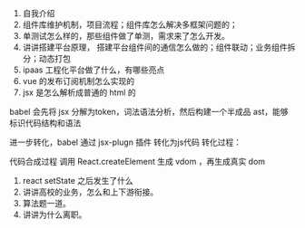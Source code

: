 1. 自我介绍
2. 组件库维护机制，项目流程；组件库怎么解决多框架问题的；
3. 单测试怎么样的，那些组件做了单测，需求来了怎么开发。
5. 讲讲搭建平台原理， 搭建平台组件间的通信怎么做的；组件联动；业务组件拆分；动态打包
6. ipaas 工程化平台做了什么，有哪些亮点
7. vue 的发布订阅机制怎么实现的
8. jsx 是怎么解析成普通的 html 的
<!-- jsx  -->
babel 会先将 jsx 分解为token，词法语法分析，然后构建一个半成品 ast，能够标识代码结构和语法

进一步转化，babel 通过 jsx-plugn 插件 转化为js代码 转化过程：

代码合成过程 调用 React.createElement 生成 vdom ，再生成真实 dom

<!-- jsx 先通过 jsx-pulgn 转化成ast -->



1.  react setState 之后发生了什么
2.  讲讲高校的业务，怎么和上下游衔接。
3.  算法题一道。
4.  讲讲为什么离职。